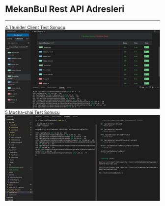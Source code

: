 # MekanBul Rest API Adresleri
---
[4.Thunder Client Test Sonucu](https://github.com/selychan/mekanbul/blob/odev6/resimler/odev6.png)
![](resimler/odev6.png)
[5.Mocha-chai Test Sonucu](https://github.com/selychan/mekanbul/blob/odev6/resimler/odevtest.png)
![](resimler/odevtest.png)
